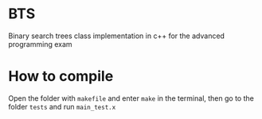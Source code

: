# BTS
Binary search trees class implementation in c++ for the advanced programming exam

# How to compile
Open the folder with `makefile` and enter `make` in the terminal, then go to the folder `tests` and run `main_test.x`